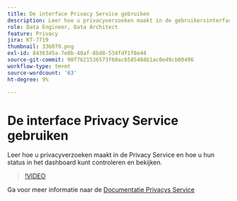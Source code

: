 ```yaml
---
title: De interface Privacy Service gebruiken
description: Leer hoe u privacyverzoeken maakt in de gebruikersinterface en de status van deze aanvragen in het dashboard controleert of bekijkt.
role: Data Engineer, Data Architect
feature: Privacy
jira: KT-7719
thumbnail: 336079.png
exl-id: 8436345a-7e0b-40af-8bd8-534fdf1f8e44
source-git-commit: 90f7621536573f60ac6585404b1ac0e49cb08496
workflow-type: tm+mt
source-wordcount: '63'
ht-degree: 9%

---
```



# De interface Privacy Service gebruiken

Leer hoe u privacyverzoeken maakt in de Privacy Service en hoe u hun status in het dashboard kunt controleren en bekijken.

>[!VIDEO](https://video.tv.adobe.com/v/336079?quality=12&learn=on)

Ga voor meer informatie naar de [Documentatie Privacys Service](https://experienceleague.adobe.com/docs/experience-platform/privacy/home.html?lang=nl)
